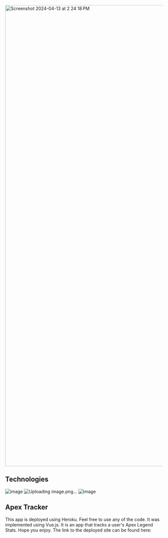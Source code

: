 <img width="1470" alt="Screenshot 2024-04-13 at 2 24 18 PM" src="https://github.com/Shankary23/apex-tracker/assets/137834625/6bc149fe-89e5-480d-9f59-06bb2fed5a8c">




## Technologies
![image](https://github.com/Shankary23/apex-tracker/assets/137834625/e6c5fc51-bb26-413b-93a0-46a5dd3f86d0) ![Uploading image.png…]()
 ![image](https://github.com/Shankary23/apex-tracker/assets/137834625/d9b4d028-38e0-42b5-8044-f78f7fd42376)

## Apex Tracker
This app is deployed using Heroku. Feel free to use any of the code. It was implemented using Vue.js. It is an app that tracks a user's Apex Legend Stats. Hope you enjoy. The link to the deployed site can be found here:


